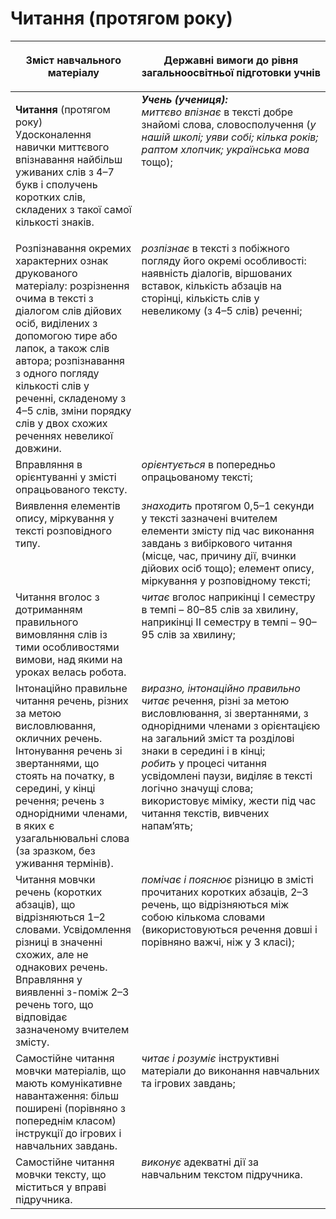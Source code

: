 # Читання (протягом року)
<table>
<thead>
  <tr>
    <th width="40%" align="center"><p>Зміст навчального матеріалу</p></td>
    <th width="60%" align="center"><p>Державні вимоги до рівня загальноосвітньої підготовки учнів</p></td>
  </tr>
</thead>
<tbody>
  <tr>
    <td width="40%" style="vertical-align:top !important;">
    <p><b>Читання</b> (протягом року)<br>
Удосконалення навички миттєвого впізнавання найбільш уживаних слів з 4–7 букв і сполучень коротких слів, складених з такої самої кількості знаків.<br></td>
    <td width="60%" style="vertical-align:top !important;">
<i><b>Учень (учениця):</b></i><br>
<i>миттєво впізнає</i> в тексті добре знайомі слова, словосполучення (<i>у нашій школі; уяви собі; кілька років; раптом хлопчик; українська мова</i> тощо);<br></td>
  </tr>
  <tr>
    <td width="40%" style="vertical-align:top !important;">
Розпізнавання окремих характерних ознак друкованого матеріалу: розрізнення очима в тексті з діалогом слів дійових осіб, виділених з допомогою тире або лапок, а також слів автора; розпізнавання з одного погляду кількості слів у реченні, складеному з 4–5 слів, зміни порядку слів у двох схожих реченнях невеликої довжини. </td>
    <td width="60%" style="vertical-align:top !important;">
<i>розпізнає</i> в тексті з побіжного погляду його окремі особливості: наявність діалогів, віршованих вставок, кількість абзаців на сторінці, кількість слів у невеликому (з 4–5 слів) реченні;</td>
  </tr>
  <tr>
    <td width="40%" style="vertical-align:top !important;">
Вправляння в орієнтуванні у змісті опрацьованого тексту. </td>
    <td width="60%" style="vertical-align:top !important;">
<i>орієнтується</i> в попередньо опрацьованому тексті;</td>
  </tr>
  <tr>
    <td width="40%" style="vertical-align:top !important;">
Виявлення елементів опису, міркування у тексті розповідного типу.</td>
    <td width="60%" style="vertical-align:top !important;">
<i>знаходить</i> протягом 0,5–1 секунди у тексті зазначені вчителем елементи змісту під час виконання завдань з вибіркового читання (місце, час, причину дії, вчинки дійових осіб тощо); елемент опису, міркування у розповідному тексті;</td>
  </tr>
  <tr>
    <td width="40%" style="vertical-align:top !important;">
Читання вголос з дотриманням правильного вимовляння слів із тими особливостями вимови, над якими на уроках велась робота.</td>
    <td width="60%" style="vertical-align:top !important;">
<i>читає</i> вголос наприкінці І семестру в темпі – 80–85 слів за хвилину, наприкінці ІІ семестру в темпі – 90–95 слів за хвилину;</td>
  </tr>
  <tr>
    <td width="40%" style="vertical-align:top !important;">
Інтонаційно правильне читання речень, різних за метою висловлювання, окличних речень. <br>
Інтонування речень зі звертаннями, що стоять на початку, в середині, у кінці речення; речень з однорідними членами, в яких є узагальнювальні слова (за зразком, без уживання термінів). <br></td>
    <td width="60%" style="vertical-align:top !important;">
<i>виразно, інтонаційно правильно читає</i> речення, різні за метою висловлювання, зі звертаннями, з однорідними членами з орієнтацією на загальний зміст та розділові знаки в середині і в кінці;<br>
<i>робить</i> у процесі читання усвідомлені паузи, виділяє в тексті логічно значущі слова; використовує міміку, жести під час читання текстів, вивчених напам’ять;</td>
  </tr>
  <tr>
    <td width="40%" style="vertical-align:top !important;">
Читання мовчки речень (коротких абзаців), що відрізняються 1–2 словами. Усвідомлення різниці в значенні схожих, але не однакових речень. Вправляння у виявленні з-поміж 2–3 речень того, що відповідає зазначеному вчителем змісту. </td>
    <td width="60%" style="vertical-align:top !important;">
<i>помічає і пояснює</i> різницю в змісті прочитаних коротких абзаців, 2–3 речень, що відрізняються між собою кількома словами (використовуються речення довші і порівняно важчі, ніж у 3 класі);</td>
  </tr>
  <tr>
    <td width="40%" style="vertical-align:top !important;">
Самостійне читання мовчки матеріалів, що мають комунікативне навантаження: більш поширені (порівняно з попереднім класом) інструкції до ігрових і навчальних завдань.</td>
    <td width="60%" style="vertical-align:top !important;">
<i>читає і розуміє</i> інструктивні матеріали до виконання навчальних та ігрових завдань;</td>
  </tr>
  <tr>
    <td width="40%" style="vertical-align:top !important;">
Самостійне читання мовчки тексту, що міститься у вправі підручника.</td>
    <td width="60%" style="vertical-align:top !important;">
<i>виконує</i> адекватні дії за навчальним текстом підручника.</td>
  </tr>
</tbody>
</table>